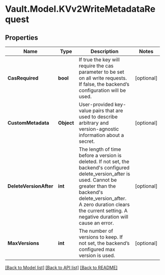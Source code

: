# Vault.Model.KVv2WriteMetadataRequest

## Properties

Name | Type | Description | Notes
------------ | ------------- | ------------- | -------------
**CasRequired** | **bool** | If true the key will require the cas parameter to be set on all write requests. If false, the backend’s configuration will be used. | [optional] 
**CustomMetadata** | **Object** | User-provided key-value pairs that are used to describe arbitrary and version-agnostic information about a secret. | [optional] 
**DeleteVersionAfter** | **int** | The length of time before a version is deleted. If not set, the backend&#x27;s configured delete_version_after is used. Cannot be greater than the backend&#x27;s delete_version_after. A zero duration clears the current setting. A negative duration will cause an error. | [optional] 
**MaxVersions** | **int** | The number of versions to keep. If not set, the backend’s configured max version is used. | [optional] 


[[Back to Model list]](../README.md#documentation-for-models) [[Back to API list]](../README.md#documentation-for-api-endpoints) [[Back to README]](../README.md)

